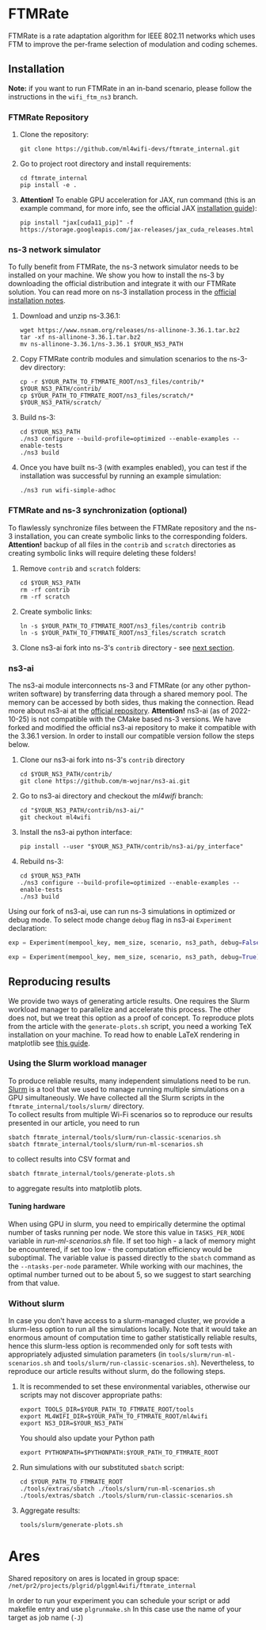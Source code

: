 # FTMRate

FTMRate is a rate adaptation algorithm for IEEE 802.11 networks which uses FTM to improve the per-frame selection of modulation and coding schemes.

## Installation

**Note:** if you want to run FTMRate in an in-band scenario, please follow the instructions in the `wifi_ftm_ns3` branch.

### FTMRate Repository

1. Clone the repository:
	```
	git clone https://github.com/ml4wifi-devs/ftmrate_internal.git
	```

2. Go to project root directory and install requirements:
	```
	cd ftmrate_internal
	pip install -e .
	```

3.  **Attention!** To enable GPU acceleration for JAX, run command (this is an example command, for more info, see the official JAX [installation guide](https://github.com/google/jax#pip-installation-gpu-cuda)):
	```
	pip install "jax[cuda11_pip]" -f https://storage.googleapis.com/jax-releases/jax_cuda_releases.html
	```

### ns-3 network simulator

To fully benefit from FTMRate, the ns-3 network simulator needs to be installed on your machine. We show you how to install the ns-3 by downloading the official distribution and integrate it with our FTMRate solution. You can read more on ns-3 installation process in the
[official installation notes](https://www.nsnam.org/wiki/Installation).

1. Download and unzip ns-3.36.1:
	```
	wget https://www.nsnam.org/releases/ns-allinone-3.36.1.tar.bz2
	tar -xf ns-allinone-3.36.1.tar.bz2
	mv ns-allinone-3.36.1/ns-3.36.1 $YOUR_NS3_PATH
	```
2. Copy FTMRate contrib modules and simulation scenarios to the ns-3-dev directory:
	```
	cp -r $YOUR_PATH_TO_FTMRATE_ROOT/ns3_files/contrib/* $YOUR_NS3_PATH/contrib/
	cp $YOUR_PATH_TO_FTMRATE_ROOT/ns3_files/scratch/* $YOUR_NS3_PATH/scratch/
	```
3. Build ns-3:
	```
	cd $YOUR_NS3_PATH
	./ns3 configure --build-profile=optimized --enable-examples --enable-tests
	./ns3 build
	```
4. Once you have built ns-3 (with examples enabled), you can test if the installation was successful by running an example simulation:
	```
	./ns3 run wifi-simple-adhoc
	```

### FTMRate and ns-3 synchronization (optional)

To flawlessly synchronize files between the FTMRate repository and the ns-3 installation, you can create symbolic links to the corresponding folders.
**Attention!** backup of all files in the `contrib` and `scratch` directories as creating symbolic links will require deleting these folders!

1. Remove `contrib` and `scratch` folders:
	```
    cd $YOUR_NS3_PATH
    rm -rf contrib
    rm -rf scratch
    ```
 
2. Create symbolic links:
    ```
    ln -s $YOUR_PATH_TO_FTMRATE_ROOT/ns3_files/contrib contrib
    ln -s $YOUR_PATH_TO_FTMRATE_ROOT/ns3_files/scratch scratch
    ```
   
3. Clone ns3-ai fork into ns-3's `contrib` directory - see [next section](#ns3-ai).

### ns3-ai

The ns3-ai module interconnects ns-3 and FTMRate (or any other python-writen software) by transferring data through a shared memory pool. 
The memory can be accessed by both sides, thus making the connection. Read more about ns3-ai at the
[official repository](https://github.com/hust-diangroup/ns3-ai).  **Attention!** ns3-ai (as of 2022-10-25) is not compatible with the CMake based ns-3 versions. We have forked and modified the official ns3-ai repository to make it compatible with the 3.36.1 version. In order to install our compatible version follow the steps below.

1.  Clone our ns3-ai fork into ns-3's `contrib` directory
	```
	cd $YOUR_NS3_PATH/contrib/
	git clone https://github.com/m-wojnar/ns3-ai.git
	```

2. Go to ns3-ai directory and checkout the *ml4wifi* branch:
	```
	cd "$YOUR_NS3_PATH/contrib/ns3-ai/"
	git checkout ml4wifi
	```
3. Install the ns3-ai python interface:
	```
	pip install --user "$YOUR_NS3_PATH/contrib/ns3-ai/py_interface"
	```
4. Rebuild ns-3:
	```
	cd $YOUR_NS3_PATH
	./ns3 configure --build-profile=optimized --enable-examples --enable-tests
	./ns3 build
	```
 
Using our fork of ns3-ai, use can run ns-3 simulations in optimized or debug mode. To select mode change `debug` flag in ns3-ai `Experiment` declaration:
```python
exp = Experiment(mempool_key, mem_size, scenario, ns3_path, debug=False)
```

```python
exp = Experiment(mempool_key, mem_size, scenario, ns3_path, debug=True)
```

## Reproducing results

We provide two ways of generating article results. One requires the Slurm workload manager to parallelize and accelerate this process. The other does not, but we treat this option as a proof of concept. To reproduce plots from the article with the `generate-plots.sh` script, you need a working TeX installation on your machine. To read how to enable LaTeX rendering in matplotlib see 
[this guide](https://matplotlib.org/stable/tutorials/text/usetex.html).

### Using the Slurm workload manager

To produce reliable results, many independent simulations need to be run. [Slurm](https://slurm.schedmd.com/documentation.html) is a tool that we used to manage running multiple simulations on a GPU simultaneously. We have collected all the Slurm scripts in the `ftmrate_internal/tools/slurm/` directory.  
To collect results from multiple Wi-Fi scenarios so to reproduce our results presented in our article, you need to run
```
sbatch ftmrate_internal/tools/slurm/run-classic-scenarios.sh
sbatch ftmrate_internal/tools/slurm/run-ml-scenarios.sh
```
to collect results into CSV format  and
```
sbatch ftmrate_internal/tools/generate-plots.sh
```
to aggregate results into matplotlib plots.

#### Tuning hardware

When using GPU in slurm, you need to empirically determine the optimal number of tasks running per node. We store this value in
`TASKS_PER_NODE` variable in *run-ml-scenarios.sh* file. If set too high - a lack of memory might be encountered, if set too low - the computation efficiency would be suboptimal. The variable value is passed directly to the `sbatch` command as the `--ntasks-per-node` parameter. While working with our machines, the optimal number turned out to be about 5, so we suggest to start searching from that value.

### Without slurm

In case you don't have access to a slurm-managed cluster, we provide a slurm-less option to run all the simulations locally. Note that it would take an enormous amount of computation time to gather statistically reliable results, hence this slurm-less option is recommended only for soft tests with appropriately adjusted simulation parameters (in `tools/slurm/run-ml-scenarios.sh` and `tools/slurm/run-classic-scenarios.sh`). Nevertheless, to reproduce our article results without slurm, do the following steps.

1. It is recommended to set these environmental variables, otherwise our scripts may not discover appropriate paths:
	```
	export TOOLS_DIR=$YOUR_PATH_TO_FTMRATE_ROOT/tools
	export ML4WIFI_DIR=$YOUR_PATH_TO_FTMRATE_ROOT/ml4wifi
	export NS3_DIR=$YOUR_NS3_PATH
	```
	You should also update your Python path
	```
	export PYTHONPATH=$PYTHONPATH:$YOUR_PATH_TO_FTMRATE_ROOT
	```
2. Run simulations with our substituted `sbatch` script:
	```
	cd $YOUR_PATH_TO_FTMRATE_ROOT
	./tools/extras/sbatch ./tools/slurm/run-ml-scenarios.sh
	./tools/extras/sbatch ./tools/slurm/run-classic-scenarios.sh
	```
3. Aggregate results:
	```
	tools/slurm/generate-plots.sh
	```


# Ares

Shared repository on ares is located in group space:
`/net/pr2/projects/plgrid/plggml4wifi/ftmrate_internal`

In order to run your experiment you can schedule your script or add makefile entry and use `plgrunmake.sh`
In this case use the name of your target as job name (`-J`)